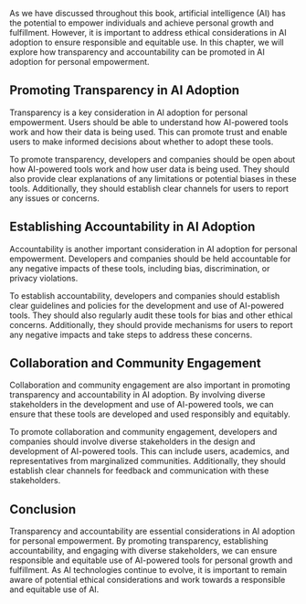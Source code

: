 

As we have discussed throughout this book, artificial intelligence (AI) has the potential to empower individuals and achieve personal growth and fulfillment. However, it is important to address ethical considerations in AI adoption to ensure responsible and equitable use. In this chapter, we will explore how transparency and accountability can be promoted in AI adoption for personal empowerment.

Promoting Transparency in AI Adoption
-------------------------------------

Transparency is a key consideration in AI adoption for personal empowerment. Users should be able to understand how AI-powered tools work and how their data is being used. This can promote trust and enable users to make informed decisions about whether to adopt these tools.

To promote transparency, developers and companies should be open about how AI-powered tools work and how user data is being used. They should also provide clear explanations of any limitations or potential biases in these tools. Additionally, they should establish clear channels for users to report any issues or concerns.

Establishing Accountability in AI Adoption
------------------------------------------

Accountability is another important consideration in AI adoption for personal empowerment. Developers and companies should be held accountable for any negative impacts of these tools, including bias, discrimination, or privacy violations.

To establish accountability, developers and companies should establish clear guidelines and policies for the development and use of AI-powered tools. They should also regularly audit these tools for bias and other ethical concerns. Additionally, they should provide mechanisms for users to report any negative impacts and take steps to address these concerns.

Collaboration and Community Engagement
--------------------------------------

Collaboration and community engagement are also important in promoting transparency and accountability in AI adoption. By involving diverse stakeholders in the development and use of AI-powered tools, we can ensure that these tools are developed and used responsibly and equitably.

To promote collaboration and community engagement, developers and companies should involve diverse stakeholders in the design and development of AI-powered tools. This can include users, academics, and representatives from marginalized communities. Additionally, they should establish clear channels for feedback and communication with these stakeholders.

Conclusion
----------

Transparency and accountability are essential considerations in AI adoption for personal empowerment. By promoting transparency, establishing accountability, and engaging with diverse stakeholders, we can ensure responsible and equitable use of AI-powered tools for personal growth and fulfillment. As AI technologies continue to evolve, it is important to remain aware of potential ethical considerations and work towards a responsible and equitable use of AI.
